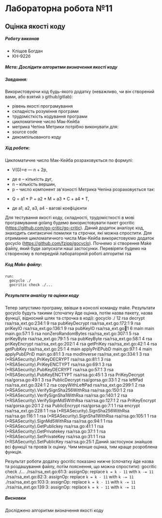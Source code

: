 # Лабораторна робота №11
## Оцінка якості коду
##### Роботу виконав
- Кліщов Богдан
- КН-922б
##### Мета: Дослідити алгоритми визначення якості коду
##### Завдання:
Використовуючи код будь-якого додатку (неважливо, чи він створений вами, або взятий з github/gitlab):
-	рівень якості програмування
-	складність розуміння програми
-	трудомісткість кодування програми
-	цикломатичне число Мак-Кейба
-	метрика Чепіна
Метрики потрібно виконувати для:
-	source code
-	декомпільованого коду

##### Хід роботи:
Цикломатичне число Мак-Кейба розраховується по формулі:
- V(G)=e — n + 2p, 
* де e – кількість дуг, 
* n – кількість вершин, 
* p – число компонент зв'язності
Метрика Чепіна розраховується так:
- Q = a1 * P + a2 * M + a3 * C + a4 * T, 
* де a1, a2, a3, a4 - вагові коефіцієнти

Для тестування якості коду, складності, трудомісткості в мові програмування golang будемо використовувати пакет gocritic (https://github.com/go-critic/go-critic). Даний додаток аналізує код, знаходить синтаксичні помилки та строчки, які можна спростити.
Для отримання цикломатичного числа Мак-Кейба використовуємо додаток gocyclo (https://github.com/fzipp/gocyclo). 
Почнемо зі створення Make файлу, який буде запускати наші застосунки. Перевіряти будемо на створеному в попередній лабораторній роботі алгоритмі rsa
##### Код Make файлу:
    run:
      gocyclo ./
      gocritic check ./...

##### Результати аналізу та оцінки коду
Тепер запустимо програму, ввівши в консолі команду make. Результати gocyclo будуть такими (спочатку йде оцінка, потім назва пакету, назва функції, відносний шлях та строчка в коді):
    gocyclo ./
    12 rsa decrypt rsa/rsa_ext.go:234:1
    9 rsa pubKeyDecrypt rsa/rsa_ext.go:172:1
    9 rsa priKeyIO rsa/rsa_ext.go:136:1
    9 rsa pubKeyIO rsa/rsa_ext.go:100:1
    6 main main main.go:57:1
    5 rsa nonZeroRandomBytes rsa/rsa_ext.go:307:1
    5 rsa priKeyByte rsa/rsa_ext.go:79:1
    5 rsa pubKeyByte rsa/rsa_ext.go:58:1
    4 rsa priKeyEncrypt rsa/rsa_ext.go:202:1
    4 rsa getPriKey rsa/rsa_ext.go:42:1
    4 rsa getPubKey rsa/rsa_ext.go:25:1
    4 main applyPriEPubD main.go:97:1
    4 main applyPubEPriD main.go:81:1
    3 rsa modInverse rsa/rsa_ext.go:334:1
    3 rsa (*RSASecurity).PriKeyDECRYPT rsa/rsa.go:81:1
    3 rsa (*RSASecurity).PriKeyENCTYPT rsa/rsa.go:69:1
    3 rsa (*RSASecurity).PubKeyDECRYPT rsa/rsa.go:57:1
    3 rsa (*RSASecurity).PubKeyENCTYPT rsa/rsa.go:45:1
    3 rsa PriKeyDecrypt rsa/gorsa.go:49:1
    3 rsa PublicDecrypt rsa/gorsa.go:33:1
    2 rsa leftPad rsa/rsa_ext.go:324:1
    2 rsa copyWithLeftPad rsa/rsa_ext.go:299:1
    2 rsa (*RSASecurity).VerifySignSha256WithRsa rsa/rsa.go:150:1
    2 rsa (*RSASecurity).VerifySignSha1WithRsa rsa/rsa.go:140:1
    2 rsa (*RSASecurity).VerifySignMd5WithRsa rsa/rsa.go:127:1
    2 rsa PriKeyEncrypt rsa/gorsa.go:20:1
    2 rsa PublicEncrypt rsa/gorsa.go:7:1
    1 rsa encrypt rsa/rsa_ext.go:228:1
    1 rsa (*RSASecurity).SignSha256WithRsa rsa/rsa.go:116:1
    1 rsa (*RSASecurity).SignSha1WithRsa rsa/rsa.go:105:1
    1 rsa (*RSASecurity).SignMd5WithRsa rsa/rsa.go:94:1
    1 rsa (*RSASecurity).GetPublickey rsa/rsa.go:41:1
    1 rsa (*RSASecurity).GetPrivatekey rsa/rsa.go:37:1
    1 rsa (*RSASecurity).SetPrivateKey rsa/rsa.go:31:1
    1 rsa (*RSASecurity).SetPublicKey rsa/rsa.go:25:1
Даний застосунок знайшов всі функції та провів їх оцінку. Чим менше оцінка, тим краще розроблена функція. 

Результат роботи додатку gocritic показано нижче (спочатку йде назва та роздашування файлу, потім пояснення, що можна спростити):
    gocritic check ./...
    ./rsa/rsa_ext.go:61:3: assignOp: replace `k = k - 11` with `k -= 11`
    ./rsa/rsa_ext.go:82:3: assignOp: replace `k = k - 11` with `k -= 11`
    ./rsa/rsa_ext.go:103:3: assignOp: replace `k = k - 11` with `k -= 11`
    ./rsa/rsa_ext.go:139:3: assignOp: replace `k = k - 11` with `k -= 11`

##### Висновки
Досліджено алгоритми визначення якості коду
